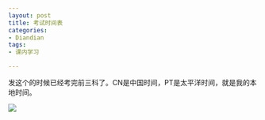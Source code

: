 ```yaml
---
layout: post
title: 考试时间表
categories:
- Diandian
tags:
- 课内学习

---
```

<p>发这个的时候已经考完前三科了。CN是中国时间，PT是太平洋时间，就是我的本地时间。</p>
<p><img src="http://m3.img.srcdd.com/farm4/d/2012/0627/10/750627302221F43B4F93849214A699BD_B500_900_500_481.PNG" /><br /></p>
<p></p>